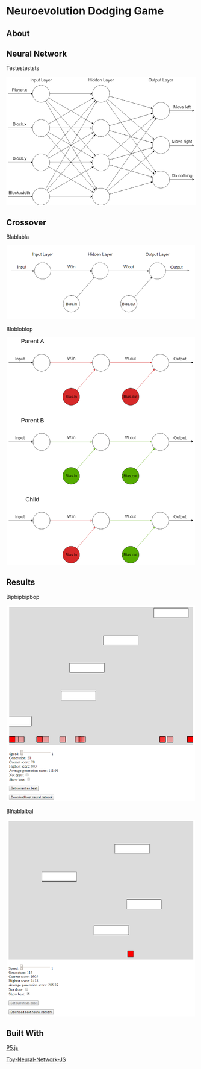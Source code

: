 # Neuroevolution Dodging Game

## About
## Neural Network
Testesteststs

<p align="center">
  <img src="https://github.com/gnoya/Neuroevolution-Dodging-Game/blob/Readme/results/NeuralNetworkModel.png" width="650">
</p>

## Crossover

Blablabla
<p align="center">
  <img src="https://github.com/gnoya/Neuroevolution-Dodging-Game/blob/Readme/results/simpleModel.png" width="500">
</p>

Blobloblop

<p align="center">
  <img src="https://github.com/gnoya/Neuroevolution-Dodging-Game/blob/Readme/results/Crossover.png" width="500">
</p>

## Results

Bipbipbipbop

<p align="center">
  <img src="https://github.com/gnoya/Neuroevolution-Dodging-Game/blob/Readme/results/training.png" width="500">
</p>

Blñablalbal

<p align="center">
  <img src="https://github.com/gnoya/Neuroevolution-Dodging-Game/blob/Readme/results/showingBest.png" width="500">
</p>

## Built With

[P5.js](https://github.com/processing/p5.js "P5.js library")

[Toy-Neural-Network-JS](https://github.com/CodingTrain/Toy-Neural-Network-JS "Toy Nerual Network library")
